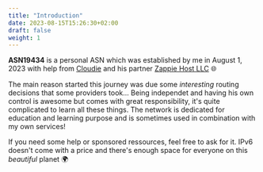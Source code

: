 ```yaml
---
title: "Introduction"
date: 2023-08-15T15:26:30+02:00
draft: false
weight: 1
---
```


**ASN19434** is a personal ASN which was established by me in August 1, 2023 with help from [Cloudie](https://cloudie.sh/) and his partner [Zappie Host LLC](https://zappiehost.com) 🌐

The main reason started this journey was due some *interesting* routing decisions that some providers took...
Being independet and having his own control is awesome but comes with great responsibility, it's quite complicated to learn all these things.
The network is dedicated for education and learning purpose and is sometimes used in combination with my own services!

If you need some help or sponsored ressources, feel free to ask for it. IPv6 doesn't come with a price and there's enough space for everyone on this *beautiful* planet 🌍
